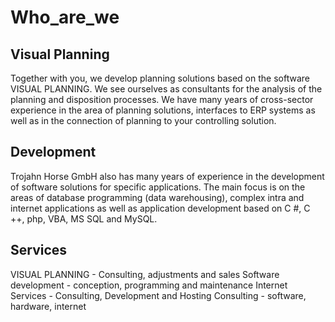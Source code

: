 # Who_are_we

## Visual Planning
Together with you, we develop planning solutions based on the software VISUAL PLANNING. We see ourselves as consultants for the analysis of the planning and disposition processes. We have many years of cross-sector experience in the area of planning solutions, interfaces to ERP systems as well as in the connection of planning to your controlling solution.

## Development
Trojahn Horse GmbH also has many years of experience in the development of software solutions for specific applications. The main focus is on the areas of database programming (data warehousing), complex intra and internet applications as well as application development based on C #, C ++, php, VBA, MS SQL and MySQL.


## Services
VISUAL PLANNING - Consulting, adjustments and sales
Software development - conception, programming and maintenance
Internet Services - Consulting, Development and Hosting
Consulting - software, hardware, internet
